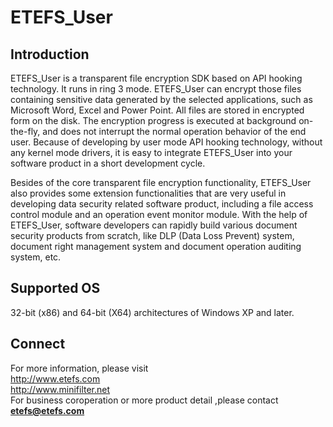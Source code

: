 # ETEFS_User

## Introduction
ETEFS_User is a transparent file encryption SDK based on API hooking technology. It runs in ring 3 mode. ETEFS_User can encrypt those files containing sensitive data generated by the selected applications, such as Microsoft Word, Excel and Power Point. All files are stored in encrypted form on the disk. The encryption progress is executed at background on-the-fly, and does not interrupt the normal operation behavior of the end user. Because of developing by user mode API hooking technology, without any kernel mode drivers, it is easy to integrate ETEFS_User into your software product in a short development cycle.  
  
Besides of the core transparent file encryption functionality, ETEFS_User also provides some extension functionalities that are very useful in developing data security related software product, including a file access control module and an operation event monitor module. With the help of ETEFS_User, software developers can rapidly build various document security products from scratch, like DLP (Data Loss Prevent) system, document right management system and document operation auditing system, etc. 

## Supported OS
32-bit (x86) and 64-bit (X64) architectures of Windows XP and later.

## Connect
For more information, please visit   
http://www.etefs.com  
http://www.minifilter.net  
For business coroperation or more product detail ,please contact  
**etefs@etefs.com**
